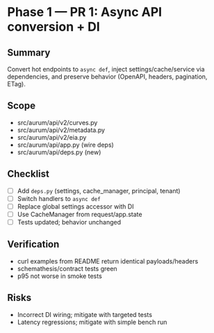 # Phase 1 — PR 1: Async API conversion + DI

## Summary
Convert hot endpoints to `async def`, inject settings/cache/service via dependencies, and preserve behavior (OpenAPI, headers, pagination, ETag).

## Scope
- src/aurum/api/v2/curves.py
- src/aurum/api/v2/metadata.py
- src/aurum/api/v2/eia.py
- src/aurum/api/app.py (wire deps)
- src/aurum/api/deps.py (new)

## Checklist
- [ ] Add `deps.py` (settings, cache_manager, principal, tenant)
- [ ] Switch handlers to `async def`
- [ ] Replace global settings accessor with DI
- [ ] Use CacheManager from request/app.state
- [ ] Tests updated; behavior unchanged

## Verification
- curl examples from README return identical payloads/headers
- schemathesis/contract tests green
- p95 not worse in smoke tests

## Risks
- Incorrect DI wiring; mitigate with targeted tests
- Latency regressions; mitigate with simple bench run

